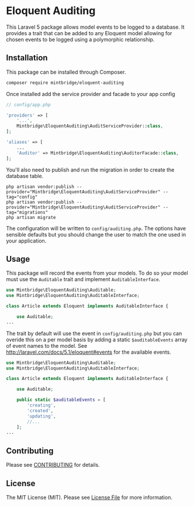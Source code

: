 # Eloquent Auditing

This Laravel 5 package allows model events to be logged to a database. It provides a trait that can be added to any Eloquent model allowing for chosen events to be logged using a polymorphic relationship.

## Installation

This package can be installed through Composer.
```bash
composer require mintbridge/eloquent-auditing
```

Once installed add the service provider and facade to your app config
```php
// config/app.php

'providers' => [
    '...',
    Mintbridge\EloquentAuditing\AuditServiceProvider::class,
];

'aliases' => [
    ...
    'Auditor' => Mintbridge\EloquentAuditing\AuditorFacade::class,
];
```

You'll also need to publish and run the migration in order to create the database table.
```
php artisan vendor:publish --provider="Mintbridge\EloquentAuditing\AuditServiceProvider" --tag="config"
php artisan vendor:publish --provider="Mintbridge\EloquentAuditing\AuditServiceProvider" --tag="migrations"
php artisan migrate
```

The configuration will be written to  ```config/auditing.php```. The options have sensible defaults but you should change the user to match the one used in your application.

## Usage

This package will record the events from your models. To do so your model must use the `Auditable` trait and implement `AuditableInterface`.

```php
use Mintbridge\EloquentAuditing\Auditable;
use Mintbridge\EloquentAuditing\AuditableInterface;

class Article extends Eloquent implements AuditableInterface {

    use Auditable;
...
```

The trait by default will use the event in ```config/auditing.php``` but you can overide this on a per model basis by adding a static ```$auditableEvents``` array of event names to the model. See http://laravel.com/docs/5.1/eloquent#events for the available events.

```php
use Mintbridge\EloquentAuditing\Auditable;
use Mintbridge\EloquentAuditing\AuditableInterface;

class Article extends Eloquent implements AuditableInterface {

    use Auditable;

    public static $auditableEvents = [
        'creating',
        'created',
        'updating',
        //...
    ];
...
```

## Contributing

Please see [CONTRIBUTING](CONTRIBUTING.md) for details.

## License

The MIT License (MIT). Please see [License File](LICENSE.md) for more information.
